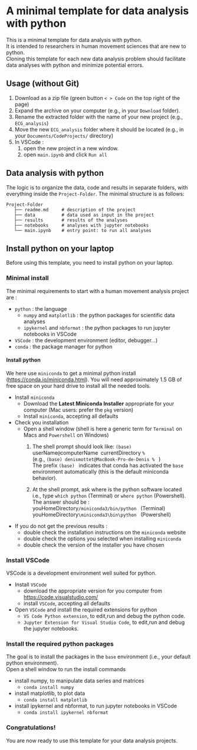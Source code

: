 # A minimal template for data analysis with python 

This is a minimal template for data analysis with python.  
It is intended to researchers in human movement sciences that are new to python.   
Cloning this template for each new data analysis problem should facilitate data analyses with python and minimize potential errors.   

## Usage (without Git)
1. Download as a zip file (green button `< > Code` on the top right of the page)
1. Expand the archive on your computer (e.g., in your `Download` folder). 
1. Rename the extracted folder with the name of your new project (e.g., `ECG_analysis`)
1. Move the new `ECG_analysis` folder where it should be located (e.g., in your `Documents/CodeProjects/` directory)
1. In VSCode :
    1. open the new project in a new window. 
    1. open `main.ipynb` and click `Run all`


## Data analysis with python 
The logic is to organize the data, code and results in separate folders, with everything inside the `Project-Folder`. The minimal structure is as follows:   

    Project-Folder
       ├── readme.md     # description of the project 
       ├── data          # data used as input in the project  
       ├── results       # results of the analyses 
       ├── notebooks     # analyses with jupyter notebooks 
       └── main.ipynb    # entry point: to run all analyses 

## Install python on your laptop 
Before using this template, you need to install python on your laptop.

### Minimal install 
The minimal requirements to start with a human movement analysis project are :  
- `python` : the language 
  - `numpy` and `matplotlib` : the python packages for scientific data analyses
  - `ipykernel` and `nbformat` : the python packages to run jupyter notebooks in VSCode
- `VSCode` : the development environment (editor, debugger...)  
- `conda` : the package manager for python  

#### Install python 
We here use `miniconda` to get a minimal python install (https://conda.io/miniconda.html). You will need approximately 1.5 GB of free space on your hard drive to install all the needed tools.
- Install `miniconda` 
    - Download the **Latest Miniconda Installer** appropriate for your computer (Mac users: prefer the `pkg` version)
    - Install `miniconda`, accepting all defaults 
- Check you installation 
    - Open a shell window (shell is here a generic term for `Terminal` on Macs and `Powershell` on Windows)
        1. The shell prompt should look like: 
        `(base) `userName`@`computerName` `currentDirectory `%`  
        (e.g., `(base) denismottet@MacBook-Pro-de-Denis % `  )  
        The prefix `(base) ` indicates that conda has activated the `base` environment automatically (this is the default miniconda behavior). 

        1. At the shell prompt, ask where is the python software located  
        i.e., type  `which python` (Terminal) or `where python` (Powershell). The answer should be : 
        youHomeDirectory`/miniconda3/bin/python `  (Terminal)   
        youHomeDirectory`\miniconda3\bin\python `  (Powershell) 
- If you do not get the previous results :
    - double check the installation instructions on the `miniconda` website
    - double check the options you selected when installing `miniconda`
    - double check the version of the installer you have chosen 

### Install VSCode 
VSCode is a development environment well suited for python. 
- Install `VSCode` 
    - download the appropriate version for you computer from https://code.visualstudio.com/
    - install `VSCode`, accepting all defaults
- Open `VSCode` and install the required extensions for python
    - `VS Code Python extension`, to edit,run and debug the python code. 
    - `Jupyter Extension for Visual Studio Code`, to edit,run and debug the jupyter notebooks.   

### Install the required python packages
The goal is to install the packages in the `base` environment (i.e., your default python environment).  
Open a shell window to run the install commands
- install numpy, to manipulate data series and matrices
    - `conda install numpy`
- install matplotlib, to plot data
    - `conda install matplotlib`
- install ipykernel and nbformat, to run jupyter notebooks in VSCode
    - `conda install ipykernel nbformat`

### Congratulations! 
You are now ready to use this template for your data analysis projects.
